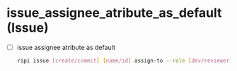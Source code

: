 # issue_assignee_atribute_as_default (Issue)

- [ ] issue assignee atribute as default
    ```sh
    ripi issue [create/commit] [name/id] assign-to --role [dev/reviewer/authority] --member [member_nick_name]
    ```
